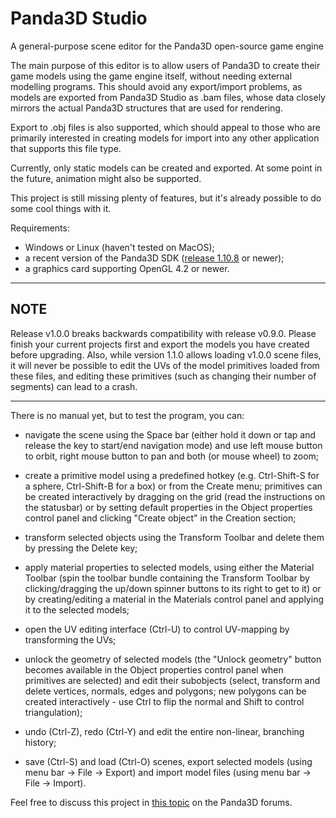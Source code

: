 # Panda3D Studio
A general-purpose scene editor for the Panda3D open-source game engine

The main purpose of this editor is to allow users of Panda3D to create their game models using the game engine itself, without needing external modelling programs.
This should avoid any export/import problems, as models are exported from Panda3D Studio as .bam files, whose data closely mirrors the actual Panda3D structures that are used for rendering.

Export to .obj files is also supported, which should appeal to those who are primarily interested in creating models for import into any other application that supports this file type.

Currently, only static models can be created and exported. At some point in the future, animation might also be supported.

This project is still missing plenty of features, but it's already possible to do some cool things with it.

Requirements:
* Windows or Linux (haven't tested on MacOS);
* a recent version of the Panda3D SDK ([release 1.10.8](https://www.panda3d.org/download/sdk-1-10-8/) or newer);
* a graphics card supporting OpenGL 4.2 or newer.

***
## NOTE
Release v1.0.0 breaks backwards compatibility with release v0.9.0.
Please finish your current projects first and export the models you have created before upgrading.
Also, while version 1.1.0 allows loading v1.0.0 scene files, it will never be possible to edit the UVs of the model primitives loaded from these files, and editing these primitives (such as changing their number of segments) can lead to a crash.
***


There is no manual yet, but to test the program, you can:

* navigate the scene using the Space bar (either hold it down or tap and release the key to start/end navigation mode) and use left mouse button to orbit, right mouse button to pan and both (or mouse wheel) to zoom;

* create a primitive model using a predefined hotkey (e.g. Ctrl-Shift-S for a sphere, Ctrl-Shift-B for a box) or from the Create menu; primitives can be created interactively by dragging on the grid (read the instructions on the statusbar) or by setting default properties in the Object properties control panel and clicking "Create object" in the Creation section;

* transform selected objects using the Transform Toolbar and delete them by pressing the Delete key;

* apply material properties to selected models, using either the Material Toolbar (spin the toolbar bundle containing the Transform Toolbar by clicking/dragging the up/down spinner buttons to its right to get to it) or by creating/editing a material in the Materials control panel and applying it to the selected models;

* open the UV editing interface (Ctrl-U) to control UV-mapping by transforming the UVs;

* unlock the geometry of selected models (the "Unlock geometry" button becomes available in the Object properties control panel when primitives are selected) and edit their subobjects (select, transform and delete vertices, normals, edges and polygons; new polygons can be created interactively - use Ctrl to flip the normal and Shift to control triangulation);

* undo (Ctrl-Z), redo (Ctrl-Y) and edit the entire non-linear, branching history;

* save (Ctrl-S) and load (Ctrl-O) scenes, export selected models (using menu bar -> File -> Export) and import model files (using menu bar -> File -> Import).




Feel free to discuss this project in [this topic](https://discourse.panda3d.org/t/panda3d-studio/15250) on the Panda3D forums.
